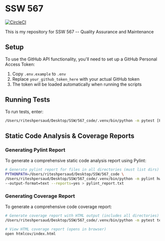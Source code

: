 # SSW 567

[![CircleCI](https://dl.circleci.com/status-badge/img/gh/R1TE5H/SSW_567/tree/main.svg?style=svg)](https://dl.circleci.com/status-badge/redirect/gh/R1TE5H/SSW_567/tree/main)

This is my repository for SSW 567 -- Quality Assurance and Maintenance

## Setup

To use the GitHub API functionality, you'll need to set up a GitHub Personal Access Token:

1. Copy `.env.example` to `.env`
2. Replace `your_github_token_here` with your actual GitHub token
3. The token will be loaded automatically when running the scripts

## Running Tests

To run tests, enter:
```bash
/Users/riteshpersaud/Desktop/SSW/567_code/.venv/bin/python -m pytest [PATH TO FILE OR DIR] -v -s
```

## Static Code Analysis & Coverage Reports

### Generating Pylint Report

To generate a comprehensive static code analysis report using Pylint:

```bash
# Generate pylint report for files in all directories (must list dirs)
PYTHONPATH=/Users/riteshpersaud/Desktop/SSW/567_code \
/Users/riteshpersaud/Desktop/SSW/567_code/.venv/bin/python -m pylint hw3 scripts tests \
--output-format=text --reports=yes > pylint_report.txt
```

### Generating Coverage Report

To generate a comprehensive code coverage report:

```bash
# Generate coverage report with HTML output (includes all directories)
/Users/riteshpersaud/Desktop/SSW/567_code/.venv/bin/python -m pytest tests/ --cov=hw3 --cov=scripts --cov=tests --cov=hw3/pylint_test --cov-report=term-missing --cov-report=html --cov-branch -v > coverage_report.txt

# View HTML coverage report (opens in browser)
open htmlcov/index.html
```